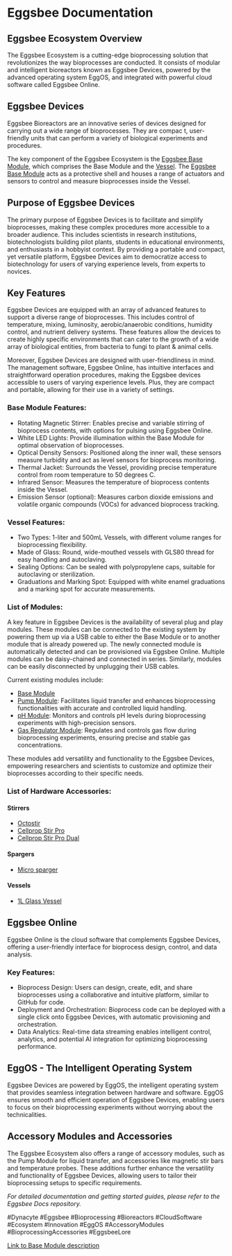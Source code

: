 # Eggsbee Documentation

## Eggsbee Ecosystem Overview

The Eggsbee Ecosystem is a cutting-edge bioprocessing solution that revolutionizes the way bioprocesses are conducted. It consists of modular and intelligent bioreactors known as Eggsbee Devices, powered by the advanced operating system EggOS, and integrated with powerful cloud software called Eggsbee Online.

## Eggsbee Devices

Eggsbee Bioreactors are an innovative series of devices designed for carrying out a wide range of bioprocesses. They are compac
t, user-friendly units that can perform a variety of biological experiments and procedures.

The key component of the Eggsbee Ecosystem is the [Eggsbee Base Module](modules/base_module.md), which comprises the Base Module and the [Vessel](accessories/1L_glass_vessel.md). The [Eggsbee Base Module](modules/base_module.md) acts as a protective shell and houses a range of actuators and sensors to control and measure bioprocesses inside the Vessel.

## Purpose of Eggsbee Devices

The primary purpose of Eggsbee Devices is to facilitate and simplify bioprocesses, making these complex procedures more accessible to a broader audience. This includes scientists in research institutions, biotechnologists building pilot plants, students in educational environments, and enthusiasts in a hobbyist context. By providing a portable and compact, yet versatile platform, Eggsbee Devices aim to democratize access to biotechnology for users of varying experience levels, from experts to novices.

## Key Features

Eggsbee Devices are equipped with an array of advanced features to support a diverse range of bioprocesses. This includes control of temperature, mixing, luminosity, aerobic/anaerobic conditions, humidity control, and nutrient delivery systems. These features allow the devices to create highly specific environments that can cater to the growth of a wide array of biological entities, from bacteria to fungi to plant & animal cells.

Moreover, Eggsbee Devices are designed with user-friendliness in mind. The management software, Eggsbee Online, has intuitive interfaces and straightforward operation procedures, making the Eggsbee devices accessible to users of varying experience levels. Plus, they are compact and portable, allowing for their use in a variety of settings.

### Base Module Features:

- Rotating Magnetic Stirrer: Enables precise and variable stirring of bioprocess contents, with options for pulsing using Eggsbee Online.
- White LED Lights: Provide illumination within the Base Module for optimal observation of bioprocesses.
- Optical Density Sensors: Positioned along the inner wall, these sensors measure turbidity and act as level sensors for bioprocess monitoring.
- Thermal Jacket: Surrounds the Vessel, providing precise temperature control from room temperature to 50 degrees C.
- Infrared Sensor: Measures the temperature of bioprocess contents inside the Vessel.
- Emission Sensor (optional): Measures carbon dioxide emissions and volatile organic compounds (VOCs) for advanced bioprocess tracking.

### Vessel Features:

- Two Types: 1-liter and 500mL Vessels, with different volume ranges for bioprocessing flexibility.
- Made of Glass: Round, wide-mouthed vessels with GLS80 thread for easy handling and autoclaving.
- Sealing Options: Can be sealed with polypropylene caps, suitable for autoclaving or sterilization.
- Graduations and Marking Spot: Equipped with white enamel graduations and a marking spot for accurate measurements.

### List of Modules:

A key feature in Eggsbee Devices is the availability of several plug and play modules. These modules can be connected to the existing system by powering them up via a USB cable to either the Base Module or to another module that is already powered up. The newly connected module is automatically detected and can be provisioned via Eggsbee Online. Multiple modules can be daisy-chained and connected in series. Similarly, modules can be easily disconnected by unplugging their USB cables.

Current existing modules include:
- [Base Module](modules/base_module.md)
- [Pump Module](modules/pump_module.md): Facilitates liquid transfer and enhances bioprocessing functionalities with accurate and controlled liquid handling.
- [pH Module](modules/pH_module.md): Monitors and controls pH levels during bioprocessing experiments with high-precision sensors.
- [Gas Regulator Module](modules/gas_regulator_module.md): Regulates and controls gas flow during bioprocessing experiments, ensuring precise and stable gas concentrations.

These modules add versatility and functionality to the Eggsbee Devices, empowering researchers and scientists to customize and optimize their bioprocesses according to their specific needs.

### List of Hardware Accessories:
#### Stirrers
- [Octostir](accessories/octostir.md)
- [Cellprop Stir Pro](accessories/cellprop_stir_pro.md)
- [Cellprop Stir Pro Dual](accessories/cellprop_stir_pro_dual.md)

#### Spargers
- [Micro sparger](micro_sparger.md)

#### Vessels
- [1L Glass Vessel](1L_glass_vessel.md)

## Eggsbee Online

Eggsbee Online is the cloud software that complements Eggsbee Devices, offering a user-friendly interface for bioprocess design, control, and data analysis.

### Key Features:

- Bioprocess Design: Users can design, create, edit, and share bioprocesses using a collaborative and intuitive platform, similar to GitHub for code.
- Deployment and Orchestration: Bioprocess code can be deployed with a single click onto Eggsbee Devices, with automatic provisioning and orchestration.
- Data Analytics: Real-time data streaming enables intelligent control, analytics, and potential AI integration for optimizing bioprocessing performance.

## EggOS - The Intelligent Operating System

Eggsbee Devices are powered by EggOS, the intelligent operating system that provides seamless integration between hardware and software. EggOS ensures smooth and efficient operation of Eggsbee Devices, enabling users to focus on their bioprocessing experiments without worrying about the technicalities.

## Accessory Modules and Accessories

The Eggsbee Ecosystem also offers a range of accessory modules, such as the Pump Module for liquid transfer, and accessories like magnetic stir bars and temperature probes. These additions further enhance the versatility and functionality of Eggsbee Devices, allowing users to tailor their bioprocessing setups to specific requirements.

*For detailed documentation and getting started guides, please refer to the Eggsbee Docs repository.*

#Dynacyte #Eggsbee #Bioprocessing #Bioreactors #CloudSoftware #Ecosystem #Innovation #EggOS #AccessoryModules #BioprocessingAccessories #EggsbeeLore


[Link to Base Module description](base_module.md)
